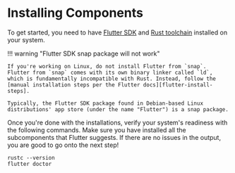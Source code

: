 # Installing Components

[flutter-install-steps]: https://docs.flutter.dev/get-started/install

To get started, you need to have [Flutter SDK][flutter-install-steps] and [Rust toolchain](https://www.rust-lang.org/tools/install) installed on your system.

!!! warning "Flutter SDK snap package will not work"

    If you're working on Linux, do not install Flutter from `snap`. Flutter from `snap` comes with its own binary linker called `ld`, which is fundamentally incompatible with Rust. Instead, follow the [manual installation steps per the Flutter docs][flutter-install-steps].

    Typically, the Flutter SDK package found in Debian-based Linux distributions' app store (under the name "Flutter") is a snap package.

Once you're done with the installations, verify your system's readiness with the following commands. Make sure you have installed all the subcomponents that Flutter suggests. If there are no issues in the output, you are good to go onto the next step!

```shell title="CLI"
rustc --version
flutter doctor
```
